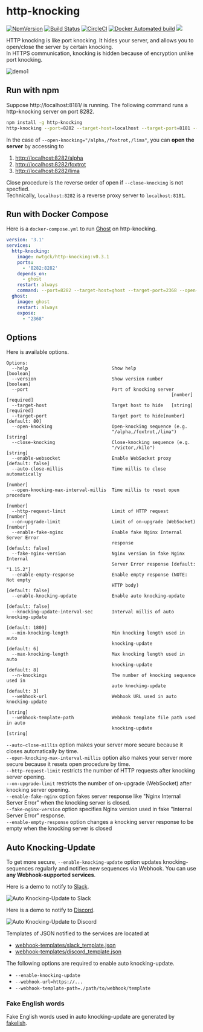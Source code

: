 # http-knocking

[![NpmVersion](https://img.shields.io/npm/v/http-knocking.svg)](https://www.npmjs.com/package/http-knocking)
 [![Build Status](https://travis-ci.com/nwtgck/http-knocking.svg?branch=develop)](https://travis-ci.com/nwtgck/http-knocking) [![CircleCI](https://circleci.com/gh/nwtgck/http-knocking.svg?style=shield)](https://circleci.com/gh/nwtgck/http-knocking) [![Docker Automated build](https://img.shields.io/docker/automated/nwtgck/http-knocking.svg)](https://hub.docker.com/r/nwtgck/http-knocking/) [![](https://images.microbadger.com/badges/image/nwtgck/http-knocking.svg)](https://microbadger.com/images/nwtgck/http-knocking "Get your own image badge on microbadger.com")

HTTP knocking is like port knocking. It hides your server, and allows you to open/close the server by certain knocking.   
In HTTPS communication, knocking is hidden because of encryption unlike port knocking.

![demo1](demo_images/demo1.gif)

## Run with npm

Suppose http://localhost:8181/ is running. The following command runs a http-knocking server on port 8282.

```bash
npm install -g http-knocking
http-knocking --port=8282 --target-host=localhost --target-port=8181 --open-knocking="/alpha,/foxtrot,/lima"
```

In the case of `--open-knocking="/alpha,/foxtrot,/lima"`, you can **open the server** by accessing to

1. <http://localhost:8282/alpha>
1. <http://localhost:8282/foxtrot>
1. <http://localhost:8282/lima>  

Close procedure is the reverse order of open if `--close-knocking` is not specfied.  
Technically, `localhost:8282` is a reverse proxy server to `localhost:8181`.


## Run with Docker Compose

Here is a `docker-compose.yml` to run [Ghost](https://ghost.org/) on http-knocking.

```yaml
version: '3.1'
services:
  http-knocking:
    image: nwtgck/http-knocking:v0.3.1
    ports:
      - '8282:8282'
    depends_on:
      - ghost
    restart: always
    command: --port=8282 --target-host=ghost --target-port=2368 --open-knocking="/alpha,/foxtrot,/lima"
  ghost:
    image: ghost
    restart: always
    expose:
      - "2368"
```

## Options

Here is available options.

```
Options:
  --help                               Show help                       [boolean]
  --version                            Show version number             [boolean]
  --port                               Port of knocking server
                                                             [number] [required]
  --target-host                        Target host to hide   [string] [required]
  --target-port                        Target port to hide[number] [default: 80]
  --open-knocking                      Open-knocking sequence (e.g.
                                       "/alpha,/foxtrot,/lima")         [string]
  --close-knocking                     Close-knocking sequence (e.g.
                                       "/victor,/kilo")                 [string]
  --enable-websocket                   Enable WebSocket proxy   [default: false]
  --auto-close-millis                  Time millis to close automatically
                                                                        [number]
  --open-knocking-max-interval-millis  Time millis to reset open procedure
                                                                        [number]
  --http-request-limit                 Limit of HTTP request            [number]
  --on-upgrade-limit                   Limit of on-upgrade (WebSocket)  [number]
  --enable-fake-nginx                  Enable fake Nginx Internal Server Error
                                       response                 [default: false]
  --fake-nginx-version                 Nginx version in fake Nginx Internal
                                       Server Error response [default: "1.15.2"]
  --enable-empty-response              Enable empty response (NOTE: Not empty
                                       HTTP body)               [default: false]
  --enable-knocking-update             Enable auto knocking-update
                                                                [default: false]
  --knocking-update-interval-sec       Interval millis of auto knocking-update
                                                                 [default: 1800]
  --min-knocking-length                Min knocking length used in auto
                                       knocking-update              [default: 6]
  --max-knocking-length                Max knocking length used in auto
                                       knocking-update              [default: 8]
  --n-knockings                        The number of knocking sequence used in
                                       auto knocking-update         [default: 3]
  --webhook-url                        Webhook URL used in auto knocking-update
                                                                        [string]
  --webhook-template-path              Webhook template file path used in auto
                                       knocking-update                  [string]
```

 `--auto-close-millis` option makes your server more secure because it closes automatically by time.  
 `--open-knocking-max-interval-millis` option also makes your server more secure because it resets open procedure by time.  
 `--http-request-limit` restricts the number of HTTP requests after knocking server opening.  
 `--on-upgrade-limit` restricts the number of on-upgrade (WebSocket) after knocking server opening.  
 `--enable-fake-nginx` option fakes server response like "Nginx Internal Server Error" when the knocking server is closed.    
 `--fake-nginx-version` option specifies Nginx version used in fake "Internal Server Error" response.      
 `--enable-empty-response` option changes a knocking server response to be empty when the knocking server is closed

 ## Auto Knocking-Update

 To get more secure, `--enable-knocking-update` option updates knocking-sequences regularly and notifies new sequences via Webhook. You can use **any Webhook-supported services**.

Here is a demo to notify to [Slack](https://slack.com).

 ![Auto Knocking-Update to Slack](demo_images/auto-knocking-update-slack.gif)

Here is a demo to notify to [Discord](https://discordapp.com).

 ![Auto Knocking-Update to Discord](demo_images/auto-knocking-update-discord.gif)
 
Templates of JSON notified to the services are located at  
- [webhook-templates/slack_template.json](webhook-templates/slack_template.json)
- [webhook-templates/discord_template.json](webhook-templates/discord_template.json)

The following options are required to enable auto knocking-update.
* `--enable-knocking-update`
* `--webhook-url=https://...`
* `--webhook-template-path=./path/to/webhook/template`

### Fake English words

Fake English words used in auto knocking-update are generated by [fakelish](https://github.com/nwtgck/fakelish-npm).
